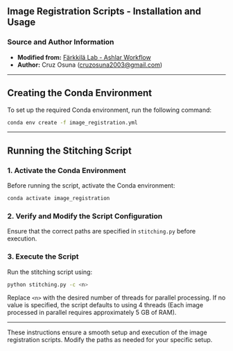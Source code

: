 ## Image Registration Scripts - Installation and Usage

### Source and Author Information
- **Modified from:** [Färkkilä Lab - Ashlar Workflow](https://github.com/farkkilab/image_processing/blob/main/pipeline/1_stitching/ashlar_workflow.py)
- **Author:** Cruz Osuna (cruzosuna2003@gmail.com)

---

## Creating the Conda Environment

To set up the required Conda environment, run the following command:
```bash
conda env create -f image_registration.yml
```

---

## Running the Stitching Script

### 1. Activate the Conda Environment
Before running the script, activate the Conda environment:
```bash
conda activate image_registration
```

### 2. Verify and Modify the Script Configuration
Ensure that the correct paths are specified in `stitching.py` before execution.

### 3. Execute the Script
Run the stitching script using:
```bash
python stitching.py -c <n>
```
Replace `<n>` with the desired number of threads for parallel processing. If no value is specified, the script defaults to using 4 threads (Each image processed in parallel requires approximately 5 GB of RAM).

---

These instructions ensure a smooth setup and execution of the image registration scripts. Modify the paths as needed for your specific setup.

